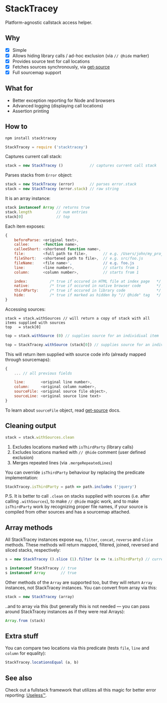 # StackTracey

Platform-agnostic callstack access helper.

## Why

- [x] Simple
- [x] Allows hiding library calls / ad-hoc exclusion (via `// @hide` marker)
- [x] Provides source text for call locations
- [x] Fetches sources synchronously, via [get-source](https://github.com/xpl/get-source)
- [x] Full sourcemap support

## What for

- Better exception reporting for Node and browsers
- Advanced logging (displaying call locations)
- Assertion printing

## How to

```bash
npm install stacktracey
```

```javascript
StackTracey = require ('stacktracey')
```

Captures current call stack:

```javascript
stack = new StackTracey ()            // captures current call stack
```

Parses stacks from `Error` object:

```javascript
stack = new StackTracey (error)       // parses error.stack
stack = new StackTracey (error.stack) // raw string
```

It is an array instance:

```javascript
stack instanceof Array // returns true
stack.length           // num entries
stack[0]               // top
```

Each item exposes:

```javascript
{
    beforeParse: <original text>,
    callee:      <function name>,
    calleeShort: <shortened function name>,
    file:        <full path to file>,       // e.g. /Users/john/my_project/src/foo.js
    fileShort:   <shortened path to file>,  // e.g. src/foo.js
    fileName:    <file name>',              // e.g. foo.js
    line:        <line number>,             // starts from 1
    column:      <column number>,           // starts from 1

    index:          /* true if occured in HTML file at index page   */,
    native:         /* true if occured in native browser code       */,
    thirdParty:     /* true if occured in library code              */,
    hide:           /* true if marked as hidden by "// @hide" tag   */
}
```

Accessing sources:

```
stack = stack.withSources // will return a copy of stack with all items supplied with sources
top   = stack[0]
```
```javascript
top = stack.withSource (0) // supplies source for an individiual item
```
```javascript
top = StackTracey.withSource (stack[0]) // supplies source for an individiual item
```

This will return item supplied with source code info (already mapped through sourcemaps):

```javascript
{
    ... // all previous fields

    line:       <original line number>,
    column:     <original column number>,
    sourceFile: <original source file object>,
    sourceLine: <original source line text>
}
```

To learn about `sourceFile` object, read [get-source](https://github.com/xpl/get-source#get-source) docs.

## Cleaning output

```javascript
stack = stack.withSources.clean
```

1. Excludes locations marked with `isThirdParty` (library calls)
2. Excludes locations marked with `// @hide` comment (user defined exclusion)
3. Merges repeated lines (via `.mergeRepeatedLines`)

You can override `isThirdParty` behaviour by replacing the predicate implementation:

```javascript
StackTracey.isThirdParty = path => path.includes ('jquery')
```

P.S. It is better to call `.clean` on stacks supplied with sources (i.e. after calling `.withSources`), to make `// @hide` magic work, and to make `isThirdParty` work by recognizing proper file names, if your source is compiled from other sources and has a sourcemap attached.

## Array methods

All StackTracey instances expose `map`, `filter`, `concat`, `reverse` and `slice` methods. These methods will return mapped, filtered, joined, reversed and sliced stacks, respectively:

```javascript
s = new StackTracey ().slice (1).filter (x => !x.isThirdParty) // current stack shifted by 1 and cleaned from library calls

s instanceof StackTracey // true
s instanceof Array       // true
```

Other methods of the `Array` are supported too, but they will return `Array` instances, not StackTracey instances. You can convert from array via this:

```javascript
stack = new StackTracey (array)
```

..and to array via this (but generally this is not needed — you can pass around StackTracey instances as if they were real Arrays):

```javascript
Array.from (stack)
```

## Extra stuff

You can compare two locations via this predicate (tests `file`, `line` and `column` for equality):

```javascript
StackTracey.locationsEqual (a, b)
```

## See also

Check out a fullstack framework that utilizes all this magic for better error reporting: [Useless™](https://github.com/xpl/useless).

